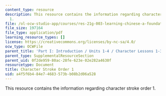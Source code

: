 ```yaml
---
content_type: resource
description: This resource contains the information regarding character stroke order
  1.
file: /ol-ocw-studio-app/courses/res-21g-003-learning-chinese-a-foundation-course-in-mandarin-spring-2011/a4f5f6b484e74683573bb08b2d06a528_MITRES_21G_003S11_stroke01.pdf
file_size: 197164
file_type: application/pdf
learning_resource_types: []
license: https://creativecommons.org/licenses/by-nc-sa/4.0/
ocw_type: OCWFile
parent_title: 'Part I: Introduction / Units 1-4 / Character Lessons 1-3'
parent_type: SupplementalResourceSection
parent_uid: 0f2de959-80ac-28fe-623e-02e282a4630f
resourcetype: Document
title: Character Stroke Order 1
uid: a4f5f6b4-84e7-4683-573b-b08b2d06a528
---
```

This resource contains the information regarding character stroke order 1.